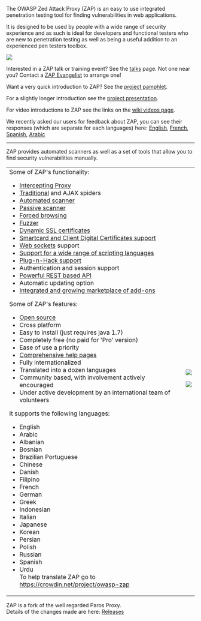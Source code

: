 The OWASP Zed Attack Proxy (ZAP) is an easy to use integrated penetration testing tool for finding vulnerabilities in web applications.

It is designed to be used by people with a wide range of security experience and as such is ideal for developers and functional testers who are new to penetration testing as well as being a useful addition to an experienced pen testers toolbox.

[![](https://raw.githubusercontent.com/wiki/zaproxy/zaproxy/images/ZAP-Download.png)](https://github.com/zaproxy/zaproxy/wiki/Downloads?tm=2)

Interested in a ZAP talk or training event? See the [talks](https://www.owasp.org/index.php/OWASP_Zed_Attack_Proxy_Project#tab=Talks) page. Not one near you? Contact a [ZAP Evangelist](ZapEvangelists) to arrange one!

Want a very quick introduction to ZAP? See the [project pamphlet](https://www.owasp.org/index.php/File:Owasp_zap_flyer_v2.pdf).

For a slightly longer introduction see the [project presentation](https://www.owasp.org/images/c/c8/Conference_Style_slides_for_ZAP.ppt).

For video introductions to ZAP see the links on the [wiki videos page](https://github.com/zaproxy/zaproxy/wiki/Videos).

We recently asked our users for feedback about ZAP, you can see their responses (which are separate for each languages) here: [English](https://docs.google.com/forms/d/1lUPTYHe9CS5tropNStoRK9jVeZ7tWRywhBHDIZjE4cA/viewanalytics), [French](https://docs.google.com/forms/d/1JhUdp4cxZ3qRayYWz3JHOLSP7DPdBI-zgnFzDWxbX5A/viewanalytics), [Spanish](https://docs.google.com/forms/d/1xAKE3TCOaBrmFnyAVUr6NdTd3mKvu7g_uGriOcS2Ka4/viewanalytics), [Arabic](https://docs.google.com/forms/d/1qN3MlRcjQk9riIkdpfnJLkFd4cW5ALp136da08xvMaA/viewanalytics)



---


ZAP provides automated scanners as well as a set of tools that allow you to find security vulnerabilities manually.

<table>
<tr>
<td>
Some of ZAP's functionality:<br>
<ul><li><a href='https://github.com/zaproxy/zap-core-help/wiki/HelpStartConceptsIntercept'>Intercepting Proxy</a>
</li><li><a href='https://github.com/zaproxy/zap-core-help/wiki/HelpStartConceptsSpider'>Traditional</a> and AJAX spiders<br>
</li><li><a href='https://github.com/zaproxy/zap-core-help/wiki/HelpStartConceptsAscan'>Automated scanner</a>
</li><li><a href='https://github.com/zaproxy/zap-core-help/wiki/HelpStartConceptsPscan'>Passive scanner</a>
</li><li><a href='https://github.com/zaproxy/zap-core-help/wiki/HelpStartConceptsBruteforce'>Forced browsing</a>
</li><li><a href='https://github.com/zaproxy/zap-core-help/wiki/HelpStartConceptsFuzz'>Fuzzer</a>
</li><li><a href='https://github.com/zaproxy/zap-core-help/wiki/HelpUiDialogsOptionsDynsslcert'>Dynamic SSL certificates</a>
</li><li><a href='SmartCards'>Smartcard and Client Digital Certificates support</a>
</li><li><a href='https://github.com/zaproxy/zap-core-help/wiki/HelpAddonsWebsocketIntroduction'>Web sockets</a> support<br>
</li><li><a href='https://github.com/zaproxy/zap-core-help/wiki/HelpAddonsScriptsScripts'>Support for a wide range of scripting languages</a>
</li><li><a href='https://github.com/zaproxy/zap-core-help/wiki/HelpAddonsPlugnhackPlugnhack'>Plug-n-Hack support</a>
</li><li>Authentication and session support<br>
</li><li><a href='https://github.com/zaproxy/zap-core-help/wiki/HelpStartConceptsApi'>Powerful REST based API</a>
</li><li>Automatic updating option<br>
</li><li><a href='https://github.com/zaproxy/zap-extensions/'>Integrated and growing marketplace of add-ons</a></li></ul>

Some of ZAP's features:<br>
<ul><li><a href='http://www.apache.org/licenses/LICENSE-2.0'>Open source</a>
</li><li>Cross platform<br>
</li><li>Easy to install (just requires java 1.7)<br>
</li><li>Completely free (no paid for 'Pro' version)<br>
</li><li>Ease of use a priority<br>
</li><li><a href='https://github.com/zaproxy/zap-core-help/wiki/HelpIntro'>Comprehensive help pages</a>
</li><li>Fully internationalized<br>
</li><li>Translated into a dozen languages<br>
</li><li>Community based, with involvement actively encouraged<br>
</li><li>Under active development by an international team of volunteers</li></ul>

It supports the following languages:<br>
<ul><li>English<br>
</li><li>Arabic<br>
</li><li>Albanian<br>
</li><li>Bosnian<br>
</li><li>Brazilian Portuguese<br>
</li><li>Chinese<br>
</li><li>Danish<br>
</li><li>Filipino<br>
</li><li>French<br>
</li><li>German<br>
</li><li>Greek<br>
</li><li>Indonesian<br>
</li><li>Italian<br>
</li><li>Japanese<br>
</li><li>Korean<br>
</li><li>Persian<br>
</li><li>Polish<br>
</li><li>Russian<br>
</li><li>Spanish<br>
</li><li>Urdu<br>
To help translate ZAP go to <a href='https://crowdin.net/project/owasp-zap'>https://crowdin.net/project/owasp-zap</a></li></ul>

</td>
<td>
<a href='https://github.com/zaproxy/zaproxy/wiki/Screenshothttps://github.com/zaproxy/zap-core-help/wiki/Help'><img src='https://raw.githubusercontent.com/wiki/zaproxy/zaproxy/images/zap1-3fuzz-sm.jpg' /></a>

<a href='https://github.com/zaproxy/zaproxy/wiki/ScreenshotHistory'><img src='https://raw.githubusercontent.com/wiki/zaproxy/zaproxy/images/zap1-3historyfilter-sm.jpg' /></a>
</td>
</tr>
</table>

ZAP is a fork of the well regarded Paros Proxy.<br>
Details of the changes made are here: <a href='https://github.com/zaproxy/zap-core-help/wiki/HelpReleasesReleases'>Releases</a>